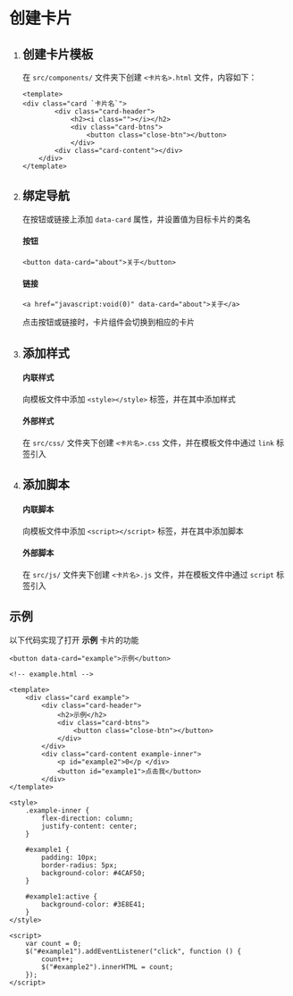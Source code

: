# 创建卡片

1. ## 创建卡片模板

    在 `src/components/` 文件夹下创建 `<卡片名>.html` 文件，内容如下：

    ```
    <template>
    <div class="card `卡片名`">
            <div class="card-header">
                <h2><i class=""></i></h2>
                <div class="card-btns">
                    <button class="close-btn"></button>
                </div>
            <div class="card-content"></div>
        </div>
    </template>
    ```

2. ## 绑定导航

    在按钮或链接上添加 `data-card` 属性，并设置值为目标卡片的类名

    #### 按钮

    ```
    <button data-card="about">关于</button>
    ```

    #### 链接

    ```
    <a href="javascript:void(0)" data-card="about">关于</a>
    ```

    点击按钮或链接时，卡片组件会切换到相应的卡片

3. ## 添加样式

    #### 内联样式

    向模板文件中添加 `<style></style>` 标签，并在其中添加样式

    #### 外部样式

    在 `src/css/` 文件夹下创建 `<卡片名>.css` 文件，并在模板文件中通过 `link` 标签引入

4. ## 添加脚本

    #### 内联脚本

    向模板文件中添加 `<script></script>` 标签，并在其中添加脚本

    #### 外部脚本

    在 `src/js/` 文件夹下创建 `<卡片名>.js` 文件，并在模板文件中通过 `script` 标签引入

## 示例

以下代码实现了打开 **示例** 卡片的功能

```
<button data-card="example">示例</button>
```

```
<!-- example.html -->

<template>
    <div class="card example">
        <div class="card-header">
            <h2>示例</h2>
            <div class="card-btns">
                <button class="close-btn"></button>
            </div>
        </div>
        <div class="card-content example-inner">
            <p id="example2">0</p </div>
            <button id="example1">点击我</button>
        </div>
</template>

<style>
    .example-inner {
        flex-direction: column;
        justify-content: center;
    }

    #example1 {
        padding: 10px;
        border-radius: 5px;
        background-color: #4CAF50;
    }

    #example1:active {
        background-color: #3E8E41;
    }
</style>

<script>
    var count = 0;
    $("#example1").addEventListener("click", function () {
        count++;
        $("#example2").innerHTML = count;
    });
</script>
```
